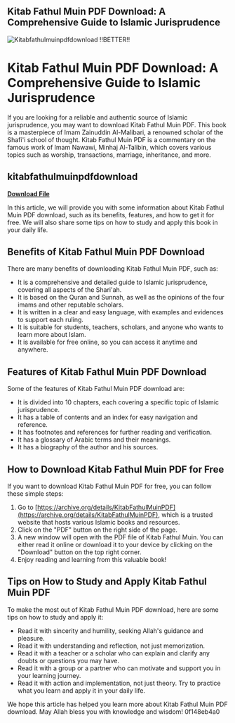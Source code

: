 ## Kitab Fathul Muin PDF Download: A Comprehensive Guide to Islamic Jurisprudence

 
![Kitabfathulmuinpdfdownload !!BETTER!!](https://www.livewellgroup.jp/image/boss140606.jpg)

 
# Kitab Fathul Muin PDF Download: A Comprehensive Guide to Islamic Jurisprudence
  
If you are looking for a reliable and authentic source of Islamic jurisprudence, you may want to download Kitab Fathul Muin PDF. This book is a masterpiece of Imam Zainuddin Al-Malibari, a renowned scholar of the Shafi'i school of thought. Kitab Fathul Muin PDF is a commentary on the famous work of Imam Nawawi, Minhaj Al-Talibin, which covers various topics such as worship, transactions, marriage, inheritance, and more.
 
## kitabfathulmuinpdfdownload


[**Download File**](https://www.google.com/url?q=https%3A%2F%2Fbyltly.com%2F2tKvBE&sa=D&sntz=1&usg=AOvVaw0qu18s056BnVEwAX5gO4VY)

  
In this article, we will provide you with some information about Kitab Fathul Muin PDF download, such as its benefits, features, and how to get it for free. We will also share some tips on how to study and apply this book in your daily life.
  
## Benefits of Kitab Fathul Muin PDF Download
  
There are many benefits of downloading Kitab Fathul Muin PDF, such as:
  
- It is a comprehensive and detailed guide to Islamic jurisprudence, covering all aspects of the Shari'ah.
- It is based on the Quran and Sunnah, as well as the opinions of the four imams and other reputable scholars.
- It is written in a clear and easy language, with examples and evidences to support each ruling.
- It is suitable for students, teachers, scholars, and anyone who wants to learn more about Islam.
- It is available for free online, so you can access it anytime and anywhere.

## Features of Kitab Fathul Muin PDF Download
  
Some of the features of Kitab Fathul Muin PDF download are:

- It is divided into 10 chapters, each covering a specific topic of Islamic jurisprudence.
- It has a table of contents and an index for easy navigation and reference.
- It has footnotes and references for further reading and verification.
- It has a glossary of Arabic terms and their meanings.
- It has a biography of the author and his sources.

## How to Download Kitab Fathul Muin PDF for Free
  
If you want to download Kitab Fathul Muin PDF for free, you can follow these simple steps:

1. Go to [https://archive.org/details/KitabFathulMuinPDF](https://archive.org/details/KitabFathulMuinPDF), which is a trusted website that hosts various Islamic books and resources.
2. Click on the "PDF" button on the right side of the page.
3. A new window will open with the PDF file of Kitab Fathul Muin. You can either read it online or download it to your device by clicking on the "Download" button on the top right corner.
4. Enjoy reading and learning from this valuable book!

## Tips on How to Study and Apply Kitab Fathul Muin PDF
  
To make the most out of Kitab Fathul Muin PDF download, here are some tips on how to study and apply it:

- Read it with sincerity and humility, seeking Allah's guidance and pleasure.
- Read it with understanding and reflection, not just memorization.
- Read it with a teacher or a scholar who can explain and clarify any doubts or questions you may have.
- Read it with a group or a partner who can motivate and support you in your learning journey.
- Read it with action and implementation, not just theory. Try to practice what you learn and apply it in your daily life.

We hope this article has helped you learn more about Kitab Fathul Muin PDF download. May Allah bless you with knowledge and wisdom!
 0f148eb4a0
